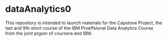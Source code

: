 # dataAnalytics0
This repository is intended to launch materials for the Capstone Project, the last and 9th short course of the IBM Proeffsional Data Analytics Course from the joint prgom of coursera and IBM.
